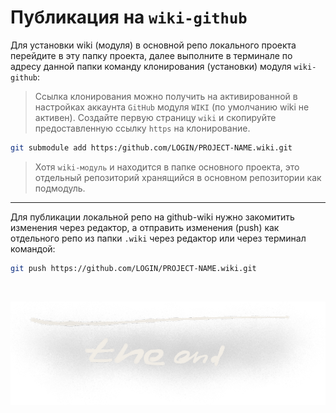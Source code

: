 # Публикация на `wiki-github`


 Для установки wiki (модуля) в основной репо локального проекта перейдите в эту папку проекта, далее выполните в терминале по адресу данной папки команду клонирования (установки) модуля `wiki-github`:

>Ссылка клонирования можно получить на активированной в настройках аккаунта `GitHub` модуля `WIKI` (по умолчанию wiki не активен). Создайте первую страницу `wiki` и скопируйте предоставленную ссылку `https` на клонирование.

```zsh
git submodule add https:/github.com/LOGIN/PROJECT-NAME.wiki.git
```
>Хотя `wiki-модуль` и находится в папке основного проекта, это отдельный репозиторий хранящийся в основном репозитории как подмодуль.

---

 Для публикации локальной репо на github-wiki нужно закомитить изменения через редактор, а отправить изменения (push) как отдельного репо из папки `.wiki` через редактор или через терминал командой:

```zsh
git push https://github.com/LOGIN/PROJECT-NAME.wiki.git
```
<br>

![img](assets/img/the_end.png)